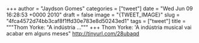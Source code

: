 
+++
author = "Jaydson Gomes"
categories = ["tweet"]
date = "Wed Jun 09 16:28:53 +0000 2010"
draft = false
image = "{TWEET_IMAGE}"
slug = "4fca4572d74bb3caf8f1ffd30e783e8d50243ed1"
tags = ["tweet"]
title = """Thom Yorke: "A indústria ..."""
+++
Thom Yorke: 'A indústria musical vai acabar em alguns meses" http://tinyurl.com/28ubaqd
